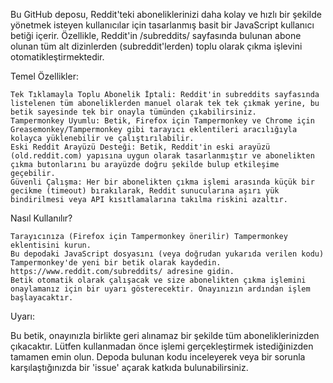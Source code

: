 Bu GitHub deposu, Reddit'teki aboneliklerinizi daha kolay ve hızlı bir şekilde yönetmek isteyen kullanıcılar için tasarlanmış basit bir JavaScript kullanıcı betiği içerir. Özellikle, Reddit'in /subreddits/ sayfasında bulunan abone olunan tüm alt dizinlerden (subreddit'lerden) toplu olarak çıkma işlevini otomatikleştirmektedir.

Temel Özellikler:

    Tek Tıklamayla Toplu Abonelik İptali: Reddit'in subreddits sayfasında listelenen tüm aboneliklerden manuel olarak tek tek çıkmak yerine, bu betik sayesinde tek bir onayla tümünden çıkabilirsiniz.
    Tampermonkey Uyumlu: Betik, Firefox için Tampermonkey ve Chrome için Greasemonkey/Tampermonkey gibi tarayıcı eklentileri aracılığıyla kolayca yüklenebilir ve çalıştırılabilir.
    Eski Reddit Arayüzü Desteği: Betik, Reddit'in eski arayüzü (old.reddit.com) yapısına uygun olarak tasarlanmıştır ve abonelikten çıkma butonlarını bu arayüzde doğru şekilde bulup etkileşime geçebilir.
    Güvenli Çalışma: Her bir abonelikten çıkma işlemi arasında küçük bir gecikme (timeout) bırakılarak, Reddit sunucularına aşırı yük bindirilmesi veya API kısıtlamalarına takılma riskini azaltır.

Nasıl Kullanılır?

    Tarayıcınıza (Firefox için Tampermonkey önerilir) Tampermonkey eklentisini kurun.
    Bu depodaki JavaScript dosyasını (veya doğrudan yukarıda verilen kodu) Tampermonkey'de yeni bir betik olarak kaydedin.
    https://www.reddit.com/subreddits/ adresine gidin.
    Betik otomatik olarak çalışacak ve size abonelikten çıkma işlemini onaylamanız için bir uyarı gösterecektir. Onayınızın ardından işlem başlayacaktır.

Uyarı:

Bu betik, onayınızla birlikte geri alınamaz bir şekilde tüm aboneliklerinizden çıkacaktır. Lütfen kullanmadan önce işlemi gerçekleştirmek istediğinizden tamamen emin olun. Depoda bulunan kodu inceleyerek veya bir sorunla karşılaştığınızda bir 'issue' açarak katkıda bulunabilirsiniz.
